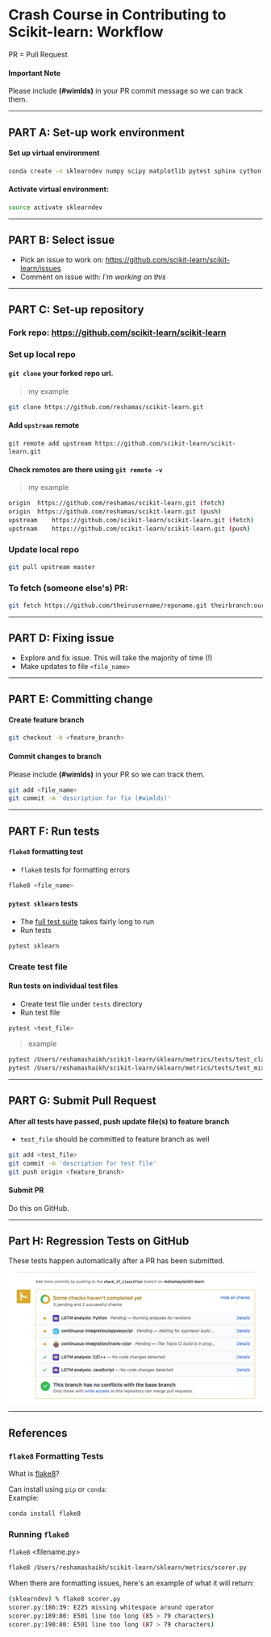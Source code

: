 # Crash Course in Contributing to Scikit-learn:  Workflow

PR = Pull Request

#### Important Note
Please include **(#wimlds)** in your PR commit message so we can track them. 

---

## PART A:  Set-up work environment

#### Set up virtual environment
```bash
conda create -n sklearndev numpy scipy matplotlib pytest sphinx cython ipykernel
```
#### Activate virtual environment:  
```bash
source activate sklearndev
```

---

## PART B:  Select issue
- Pick an issue to work on:  https://github.com/scikit-learn/scikit-learn/issues
- Comment on issue with:  *I'm working on this*

---

## PART C:  Set-up repository

### Fork repo:  https://github.com/scikit-learn/scikit-learn

### Set up local repo  
#### `git clone` your forked repo url.  

>my example
```bash
git clone https://github.com/reshamas/scikit-learn.git
```

#### Add `upstream` remote
```
git remote add upstream https://github.com/scikit-learn/scikit-learn.git
```

#### Check remotes are there using `git remote -v`

>my example
```bash
origin	https://github.com/reshamas/scikit-learn.git (fetch)
origin	https://github.com/reshamas/scikit-learn.git (push)
upstream	https://github.com/scikit-learn/scikit-learn.git (fetch)
upstream	https://github.com/scikit-learn/scikit-learn.git (push)
```

### Update local repo
```bash
git pull upstream master
```

### To fetch (someone else's) PR:
```bash
git fetch https://github.com/theirusername/reponame.git theirbranch:ourbranch
```

---

## PART D:  Fixing issue
- Explore and fix issue.  This will take the majority of time (!)
- Make updates to file `<file_name>`


---

## PART E:  Committing change 

#### Create feature branch

```bash
git checkout -b <feature_branch>
```

#### Commit changes to branch
Please include **(#wimlds)** in your PR so we can track them.  
 
```bash
git add <file_name>
git commit -m 'description for fix (#wimlds)'
```

---

## PART F:  Run tests

#### `flake8` formatting test
- `flake8` tests for formatting errors

```bash
flake8 <file_name>
```

#### `pytest sklearn` tests
- The [full test suite](http://scikit-learn.org/stable/developers/tips.html) takes fairly long to run
- Run tests  
```bash
pytest sklearn
```

### Create test file

#### Run tests on individual test files  
- Create test file under `tests` directory
- Run test file

```bash
pytest <test_file>
```

>example
```bash
pytest /Users/reshamashaikh/scikit-learn/sklearn/metrics/tests/test_classifier.py
pytest /Users/reshamashaikh/scikit-learn/sklearn/metrics/tests/test_mixture.py
```

---

## PART G:  Submit Pull Request
#### After all tests have passed, push update file(s) to feature branch
- `test_file` should be committed to feature branch as well

```bash
git add <test_file>
git commit -m 'description for test file'
git push origin <feature_branch>
```

#### Submit PR  
Do this on GitHub.

---

## Part H:  Regression Tests on GitHub
These tests happen automatically after a PR has been submitted.

<img src="images/reg_tests.png"  />
 
---

## References

### `flake8` Formatting Tests
What is [flake8](https://medium.com/python-pandemonium/what-is-flake8-and-why-we-should-use-it-b89bd78073f2)?

Can install using `pip` or `conda`:  
Example:  
```python
conda install flake8 
```

### Running `flake8`
`flake8` <filename.py>
```bash
flake8 /Users/reshamashaikh/scikit-learn/sklearn/metrics/scorer.py
```

When there are formatting issues, here's an example of what it will return:
```bash
(sklearndev) % flake8 scorer.py
scorer.py:186:39: E225 missing whitespace around operator
scorer.py:189:80: E501 line too long (85 > 79 characters)
scorer.py:190:80: E501 line too long (87 > 79 characters)
```



